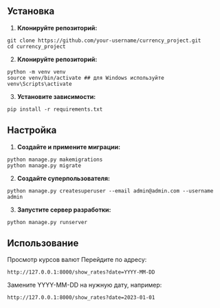 ## Установка
1. **Клонируйте репозиторий:**
 ```
 git clone https://github.com/your-username/currency_project.git
 cd currency_project
 ```
2. **Клонируйте репозиторий:**
```
python -m venv venv
source venv/bin/activate ## для Windows используйте venv\Scripts\activate
```
3. **Установите зависимости:**
  ```
  pip install -r requirements.txt
```
## Настройка
1. **Создайте и примените миграции:**
```
python manage.py makemigrations
python manage.py migrate
```
2. **Создайте суперпользователя:**
```
python manage.py createsuperuser --email admin@admin.com --username admin
```
3. **Запустите сервер разработки:**
```
python manage.py runserver
```

## Использование
Просмотр курсов валют
Перейдите по адресу:
```
http://127.0.0.1:8000/show_rates?date=YYYY-MM-DD
```
Замените YYYY-MM-DD на нужную дату, например:
```
http://127.0.0.1:8000/show_rates?date=2023-01-01
```






